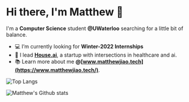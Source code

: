 
# Hi there, I'm Matthew 👋

I'm a **Computer Science** student **@UWaterloo** searching for a little bit of balance.


- 💻 I’m currently looking for **Winter-2022 Internships**
- 🚀 I lead **[House.ai](https://houseai.tech/)**, a startup with intersections in healthcare and ai.
- 📚 Learn more about me **@[www.matthewjiao.tech](https://www.matthewjiao.tech/)**.



![Top Langs](https://github-readme-stats.vercel.app/api/top-langs/?username=MatthewJiao&layout=compact&theme=dark&hide_border=true)

![Matthew's Github stats](https://github-readme-stats.vercel.app/api?username=MatthewJiao&show_icons=true&hide_border=true&theme=dark)
